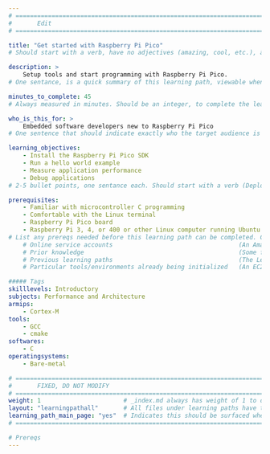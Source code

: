 ```yaml
---
# ================================================================================
#       Edit
# ================================================================================

title: "Get started with Raspberry Pi Pico"
# Should start with a verb, have no adjectives (amazing, cool, etc.), and be as concise as possible.

description: >
    Setup tools and start programming with Raspberry Pi Pico.
# One sentance, is a quick summary of this learning path, viewable when searching through all learning paths. 

minutes_to_complete: 45
# Always measured in minutes. Should be an integer, to complete the learning path (not just read it).

who_is_this_for: >
    Embedded software developers new to Raspberry Pi Pico
# One sentence that should indicate exactly who the target audience is (developers in X industries using Y tools/software for Z use-case).

learning_objectives: 
    - Install the Raspberry Pi Pico SDK
    - Run a hello world example
    - Measure application performance
    - Debug applications
# 2-5 bullet points, one sentance each. Should start with a verb (Deploy, Measure) and indicate the value of the objective if possible.

prerequisites:
    - Familiar with microcontroller C programming
    - Comfortable with the Linux terminal 
    - Raspberry Pi Pico board
    - Raspberry Pi 3, 4, or 400 or other Linux computer running Ubuntu
# List any prereqs needed before this learning path can be completed. Can include:
    # Online service accounts                                   (An Amazon Web Services account)
    # Prior knowledge                                           (Some familiarity with embedded programing)
    # Previous learning paths                                   (The Learning Path: Getting Started with Arm Virtual Hardware)
    # Particular tools/environments already being initialized   (An EC2 instance with AVH installed)

##### Tags
skilllevels: Introductory
subjects: Performance and Architecture
armips:
    - Cortex-M
tools:
    - GCC
    - cmake
softwares:
    - C
operatingsystems:
    - Bare-metal

# ================================================================================
#       FIXED, DO NOT MODIFY
# ================================================================================
weight: 1                       # _index.md always has weight of 1 to order correctly
layout: "learningpathall"       # All files under learning paths have this same wrapper
learning_path_main_page: "yes"  # Indicates this should be surfaced when looking for related content. Only set for _index.md of learning path content.
# ================================================================================

# Prereqs
---
```


